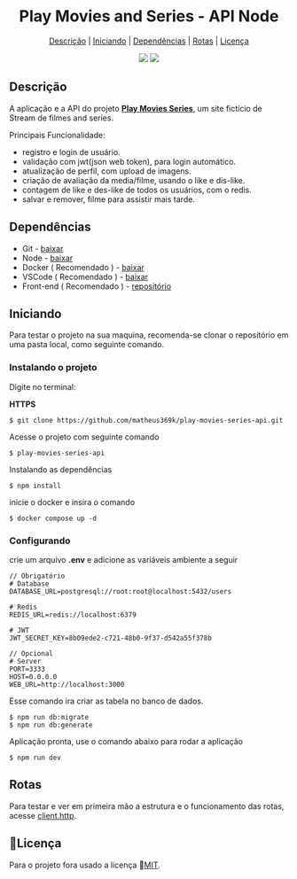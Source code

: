 <h1 align='center'>Play Movies and Series - API Node</h1>

<div align='center'>

[Descrição](#descrição)
|
[Iniciando](#iniciando)
|
[Dependências](#dependências)
|
[Rotas](#rotas)
|
[Licença](#licença)

</div>

<div align='center'>
  <img src='https://img.shields.io/github/license/matheus369k/play-movies-series-api.svg'/>
  <img src='https://img.shields.io/github/watchers/matheus369k/play-movies-series-api.svg' />
</div>

## Descrição

A aplicação e a API do projeto **[Play Movies Series](https://github.com/matheus369k/play-movies-series)**, um site fictício de Stream de filmes and series.

Principais Funcionalidade:

- registro e login de usuário.
- validação com jwt(json web token), para login automático.
- atualização de perfil, com upload de imagens.
- criação de avaliação da media/filme, usando o like e dis-like.
- contagem de like e des-like de todos os usuários, com o redis.
- salvar e remover, filme para assistir mais tarde.

## Dependências

- Git - [baixar](https://git-scm.com)
- Node - [baixar](https://nodejs.org/pt)
- Docker ( Recomendado ) - [baixar](https://www.docker.com/)
- VSCode ( Recomendado ) - [baixar](https://code.visualstudio.com)
- Front-end ( Recomendado ) - [repositório](https://github.com/matheus369k/play-movies-series)

## Iniciando

Para testar o projeto na sua maquina, recomenda-se clonar o repositório em uma pasta local, como seguinte comando.

### Instalando o projeto

Digite no terminal:

**HTTPS**

```
$ git clone https://github.com/matheus369k/play-movies-series-api.git
```

Acesse o projeto com seguinte comando

```
$ play-movies-series-api
```

Instalando as dependências

```
$ npm install
```

inicie o docker e insira o comando

```
$ docker compose up -d
```

### Configurando

crie um arquivo **.env** e adicione as variáveis ambiente a seguir

```
// Obrigatório
# Database
DATABASE_URL=postgresql://root:root@localhost:5432/users

# Redis
REDIS_URL=redis://localhost:6379

# JWT
JWT_SECRET_KEY=8b09ede2-c721-48b0-9f37-d542a55f378b

// Opcional
# Server
PORT=3333
HOST=0.0.0.0
WEB_URL=http://localhost:3000
```

Esse comando ira criar as tabela no banco de dados.

```
$ npm run db:migrate
$ npm run db:generate
```

Aplicação pronta, use o comando abaixo para rodar a aplicação

```
$ npm run dev
```

## Rotas

Para testar e ver em primeira mão a estrutura e o funcionamento das rotas, acesse [client.http](./client.http).

## 📜Licença

Para o projeto fora usado a licença 🔗[MIT](/LICENSE.txt).
